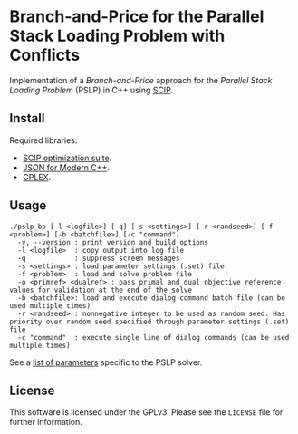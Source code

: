 # Branch-and-Price for the Parallel Stack Loading Problem with Conflicts

Implementation of a *Branch-and-Price* approach for the *Parallel Stack Loading Problem* (PSLP) in C++ using [SCIP](https://scipopt.org/).

## Install

Required libraries:

- [SCIP optimization suite](https://www.scipopt.org/).
- [JSON for Modern C++](https://json.nlohmann.me/).
- [CPLEX](https://www.ibm.com/docs/en/icos).

## Usage

```
./pslp_bp [-l <logfile>] [-q] [-s <settings>] [-r <randseed>] [-f <problem>] [-b <batchfile>] [-c "command"]
  -v, --version : print version and build options
  -l <logfile>  : copy output into log file
  -q            : suppress screen messages
  -s <settings> : load parameter settings (.set) file
  -f <problem>  : load and solve problem file
  -o <primref> <dualref> : pass primal and dual objective reference values for validation at the end of the solve
  -b <batchfile>: load and execute dialog command batch file (can be used multiple times)
  -r <randseed> : nonnegative integer to be used as random seed. Has priority over random seed specified through parameter settings (.set) file
  -c "command"  : execute single line of dialog commands (can be used multiple times)
```

See a [list of parameters](PARAMETERS.md) specific to the PSLP solver.

## License

This software is licensed under the GPLv3.
Please see the `LICENSE` file for further information.